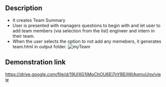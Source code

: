 ## Description

* It creates Team Summary 
* User is presented with managers questions to begin with and let user to add team members (via selection from the list) engineer and intern in their team.
* When the user selects the option to not add any memebers, it generates team.html in output folder.
![myTeam](https://user-images.githubusercontent.com/58144039/81490147-5c6f3200-9233-11ea-8b28-bdd848c6e33e.PNG)

## Demonstration link
https://drive.google.com/file/d/19UlXG1jMpChOU6Ei7nYBEiIWjAqmuUny/view
